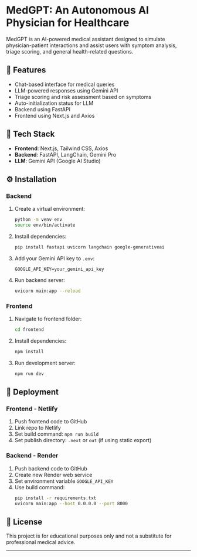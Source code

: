 
# MedGPT: An Autonomous AI Physician for Healthcare

MedGPT is an AI-powered medical assistant designed to simulate physician-patient interactions and assist users with symptom analysis, triage scoring, and general health-related questions.

## 🚀 Features

- Chat-based interface for medical queries
- LLM-powered responses using Gemini API
- Triage scoring and risk assessment based on symptoms
- Auto-initialization status for LLM
- Backend using FastAPI
- Frontend using Next.js and Axios

## 🧠 Tech Stack

- **Frontend**: Next.js, Tailwind CSS, Axios
- **Backend**: FastAPI, LangChain, Gemini Pro
- **LLM**: Gemini API (Google AI Studio)

## ⚙️ Installation

### Backend

1. Create a virtual environment:
   ```bash
   python -m venv env
   source env/bin/activate
   ```

2. Install dependencies:
   ```bash
   pip install fastapi uvicorn langchain google-generativeai
   ```

3. Add your Gemini API key to `.env`:
   ```env
   GOOGLE_API_KEY=your_gemini_api_key
   ```

4. Run backend server:
   ```bash
   uvicorn main:app --reload
   ```

### Frontend

1. Navigate to frontend folder:
   ```bash
   cd frontend
   ```

2. Install dependencies:
   ```bash
   npm install
   ```

3. Run development server:
   ```bash
   npm run dev
   ```

## 📡 Deployment

### Frontend - Netlify

1. Push frontend code to GitHub
2. Link repo to Netlify
3. Set build command: `npm run build`
4. Set publish directory: `.next` or `out` (if using static export)

### Backend - Render

1. Push backend code to GitHub
2. Create new Render web service
3. Set environment variable `GOOGLE_API_KEY`
4. Use build command:
   ```bash
   pip install -r requirements.txt
   uvicorn main:app --host 0.0.0.0 --port 8000
   ```

## 📜 License

This project is for educational purposes only and not a substitute for professional medical advice.

---

